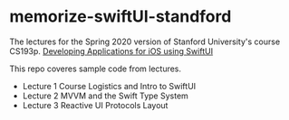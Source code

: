 # memorize-swiftUI-standford

The lectures for the Spring 2020 version of Stanford University's course CS193p. [Developing Applications for iOS using SwiftUI](https://cs193p.sites.stanford.edu/)

This repo coveres sample code from lectures.

- Lecture 1 Course Logistics and Intro to SwiftUI
- Lecture 2 MVVM and the Swift Type System
- Lecture 3 Reactive UI Protocols Layout

